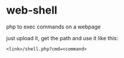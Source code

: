 # web-shell
php to exec commands on a webpage

just upload it, get the path and use it like this:
```
<link>/shell.php?cmd=<command>
```
